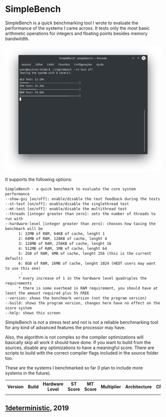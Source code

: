 # SimpleBench

SimpleBench is a quick benchmarking tool I wrote to evaluate the performance of the systems I came across. It tests only the most basic arithmetic operations for integers and floating points besides memory bandwitdth.

![Image](screenshots/1.png)

It supports the following options:
```
SimpleBench - a quick benchmark to evaluate the core system performance
--show-gui [on/off]: enable/disable the text feedback during the tests
--st-test [on/off]: enable/disable the singlethread test
--mt-test [on/off]: enable/disable the multithread test
--threads [integer greater than zero]: sets the number of threads to run with
--hardware-level [integer greater than zero]: chooses how taxing the benchmark will be
      1: 32MB of RAM, 64KB of cache, lenght 1
      2: 64MB of RAM, 128KB of cache, lenght 4
      3: 128MB of RAM, 256KB of cache, lenght 16
      4: 512MB of RAM, 1MB of cache, lenght 64
      5: 2GB of RAM, 4MB of cache, lenght 256 (this is the current default)
      6: 8GB of RAM, 16MB of cache, lenght 1024 (HEDT users may want to use this one)
       :
      * every increase of 1 in the hardware level quadruples the requirements
      * there is some overhead in RAM requirement, you should have at least the amount required plus 5% FREE
--version: shows the benchmark version (not the program version)
--build: shows the program version, changes here have no effect on the score system
--help: shows this screen
```

SimpleBench is not a stress test and not is not a reliable benchmarking tool for any kind of advanced features the processor may have. 

Also, the algorithm is not complex so the compiler optimizations will basically skip all work it should have done. If you want to build from the sources, disable any optimizations to have a meaningful score. There are scripts to build with the correct compiler flags included in the source folder too.

These are the systems I benchmarked so far (I plan to include more systems in the future).

<table id="Scores 1.1">
    <tr> <!--Table header-->
        <th>Version</th>
        <th>Build</th>
        <th>Hardware Level</th>
        <th>ST Score</th>
        <th>MT Score</th>
        <th>Multiplier</th>
        <th>Architecture</th>
        <th>CPU</th>
        <th>RAM</th>
        <th>Operating System</th>
        <th>CLI Options</th>
    </tr>
    <tr> <!--Template-->
        <td></td><!--Version-->
        <td></td><!--Build-->
        <td></td><!--Hardware Level-->
        <td></td><!--ST Score-->
        <td></td><!--MT Score-->
        <td></td><!--Multiplier-->
        <td></td><!--Architecture-->
        <td></td><!--CPU-->
        <td></td><!--RAM-->
        <td></td><!--Operating System-->
        <td></td><!--CLI Options-->
    </tr>
</table>

## [1deterministic](https://github.com/1deterministic), 2019
